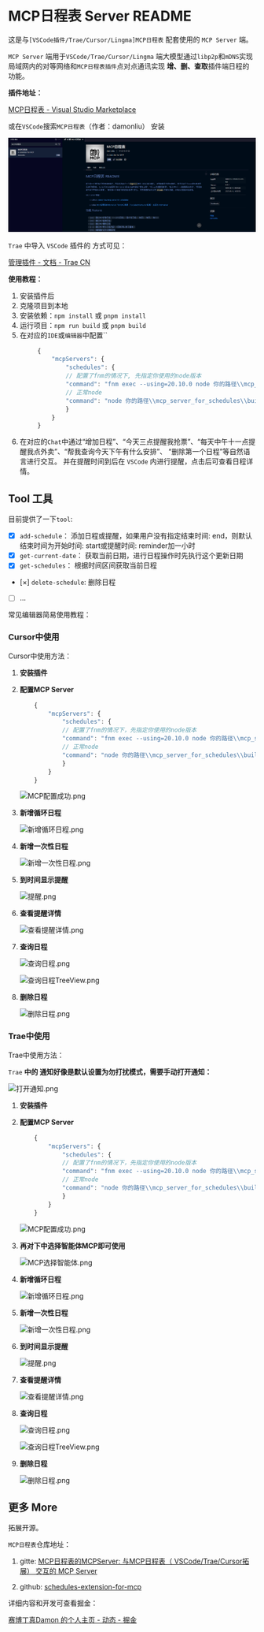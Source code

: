 <!--
 * @Author: Damon Liu
 * @Date: 2025-06-11 11:00:19
 * @LastEditors: Damon Liu
 * @LastEditTime: 2025-06-18 17:21:13
 * @Description: 
-->
# MCP日程表 Server README

这是与`[VSCode插件/Trae/Cursor/Lingma]MCP日程表` 配套使用的 `MCP Server` 端。  

`MCP Server` 端用于`VSCode/Trae/Cursor/Lingma` 端大模型通过`libp2p`和`mDNS`实现局域网内的对等网络和`MCP日程表插件`点对点通讯实现 **增、删、查取**插件端日程的功能。

**插件地址：**

[MCP日程表 - Visual Studio Marketplace](https://marketplace.visualstudio.com/items?itemName=damonliu.schedules-for-mcp)


或在`VSCode`搜索`MCP日程表`（作者：damonliu） 安装

![插件市场.png](images/vscode_extension.png)

`Trae` 中导入 `VSCode` 插件的 方式可见：

[管理插件 - 文档 - Trae CN](https://docs.trae.com.cn/ide/manage-extensions)

**使用教程：**

1. 安装插件后
2. 克隆项目到本地
3. 安装依赖：`npm install` 或 `pnpm install`
4. 运行项目：`npm run build` 或 `pnpm build`
5. 在对应的`IDE`或`编辑器`中配置``
   ```js
        {
            "mcpServers": {
                "schedules": {
                // 配置了fnm的情况下, 先指定你使用的node版本
                "command": "fnm exec --using=20.10.0 node 你的路径\\mcp_server_for_schedules\\build\\index.js",
                // 正常node
                "command": "node 你的路径\\mcp_server_for_schedules\\build\\index.js"
                }
            }
        }
    ```
6. 在对应的`Chat`中通过“增加日程”、“今天三点提醒我抢票”、“每天中午十一点提醒我点外卖”、“帮我查询今天下午有什么安排”、 “删除第一个日程”等自然语言进行交互。 并在提醒时间到后在 `VSCode` 内进行提醒，点击后可查看日程详情。


## Tool 工具

目前提供了一下`tool`:

- [x]  `add-schedule`： 添加日程或提醒，如果用户没有指定结束时间: end，则默认结束时间为开始时间: start或提醒时间: reminder加一小时
- [x]  `get-current-date`： 获取当前日期，进行日程操作时先执行这个更新日期 
- [x]  `get-schedules`： 根据时间区间获取当前日程
- [×]  `delete-schedule`: 删除日程
- [ ]  ...  


常见编辑器简易使用教程：

### Cursor中使用
Cursor中使用方法：
1. **安装插件**
2. **配置MCP Server**
    ```js
        {
            "mcpServers": {
                "schedules": {
                // 配置了fnm的情况下，先指定你使用的node版本
                "command": "fnm exec --using=20.10.0 node 你的路径\\mcp_server_for_schedules\\build\\index.js"
                // 正常node
                "command": "node 你的路径\\mcp_server_for_schedules\\build\\index.js"
                }
            }
        }
    ```
    ![MCP配置成功.png](images/cursor_mcp_setting.png)


3. **新增循环日程**


    ![新增循环日程.png](images/cursor_add_everyday_mission.png)

    

4. **新增一次性日程**
     

    ![新增一次性日程.png](images/cursor_add_mission_normal.png)


5.  **到时间显示提醒**
   

    ![提醒.png](images/cursor_notice.png)


6.  **查看提醒详情**
      

    ![查看提醒详情.png](images/cursor_notice_detail.png)

7.  **查询日程**

    ![查询日程.png](images/cursor_check_shedules.png)

    ![查询日程TreeView.png](images/cursor_check_schedules_tree_view.png)


8.  **删除日程**

    ![删除日程.png](images/cursor_delete_schedules.png)




### Trae中使用

Trae中使用方法：

`Trae` **中的 通知好像是默认设置为勿打扰模式，需要手动打开通知：**


![打开通知.png](images/trae_open_alert.png)


1. **安装插件**
2. **配置MCP Server**
    ```js
        {
            "mcpServers": {
                "schedules": {
                // 配置了fnm的情况下，先指定你使用的node版本
                "command": "fnm exec --using=20.10.0 node 你的路径\\mcp_server_for_schedules\\build\\index.js"
                // 正常node
                "command": "node 你的路径\\mcp_server_for_schedules\\build\\index.js"
                }
            }
        }
    ```

    ![MCP配置成功.png](images/trae_mcp_setting.png)

3. **再对下中选择智能体MCP即可使用**
   
   
   ![MCP选择智能体.png](images/trae_select_mcp.png) 
  

4. **新增循环日程**
  
   ![新增循环日程.png](images/trae_add_everyday_mission.png)


5. **新增一次性日程**


   ![新增一次性日程.png](images/trae_add_mission_normal.png)



6.  **到时间显示提醒**


    ![提醒.png](images/trae_notice.png) 


7.  **查看提醒详情**


    ![查看提醒详情.png](images/trae_notice_detail.png)


8.  **查询日程**

    ![查询日程.png](images/trae_check_schedules.png)

    ![查询日程TreeView.png](images/trae_check_schedules_tree_view.png)

9.  **删除日程**

    ![删除日程.png](images/trae_delete_schedules.png)




## 更多 More

拓展开源。

`MCP日程表`仓库地址：

1. gitte: [MCP日程表的MCPServer: 与MCP日程表（ VSCode/Trae/Cursor拓展） 交互的 MCP Server](https://gitee.com/damon592/mcp_server_for_schedules)

2. github: [schedules-extension-for-mcp](https://github.com/Damon-law/schedules-extension-for-mcp)


详细内容和开发可查看掘金：

[赛博丁真Damon 的个人主页 - 动态 - 掘金](https://juejin.cn/user/4332493267283560)

